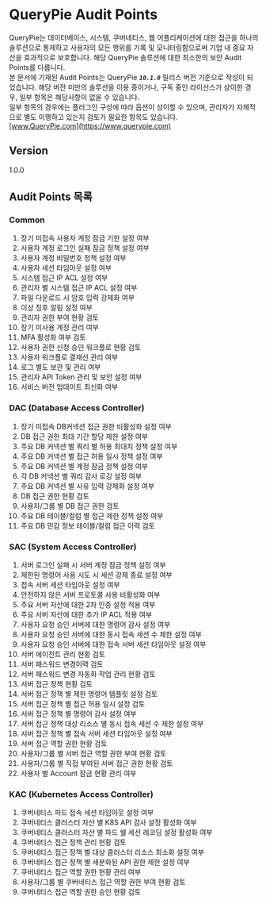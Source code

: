 # QueryPie Audit Points
QueryPie는 데이터베이스, 시스템, 쿠버네티스, 웹 어플리케이션에 대한 접근을 하나의 솔루션으로 통제하고 사용자의 모든 행위를 기록 및 모니터링함으로써 기업 내 중요 자산을 효과적으로 보호합니다. 해당 QueryPie 솔루션에 대한 최소한의 보안 Audit Points를 다룹니다.  
본 문서에 기재된 Audit Points는 QueryPie _**`10.1.0`**_ 릴리스 버전 기준으로 작성이 되었습니다. 해당 버전 미만의 솔루션을 이용 중이거나, 구독 중인 라이선스가 상이한 경우, 일부 항목은 해당사항이 없을 수 있습니다.  
일부 항목의 경우에는 플러그인 구성에 따라 옵션이 상이할 수 있으며, 관리자가 자체적으로 별도 이행하고 있는지 검토가 필요한 항목도 있습니다.  
[www.QueryPie.com](https://www.querypie.com)

## Version
1.0.0 

## Audit Points 목록
### Common
1. 장기 미접속 사용자 계정 잠금 기한 설정 여부
1. 사용자 계정 로그인 실패 잠금 정책 설정 여부
1. 사용자 계정 비밀번호 정책 설정 여부
1. 사용자 세션 타임아웃 설정 여부
1. 시스템 접근 IP ACL 설정 여부
1. 관리자 별 시스템 접근 IP ACL 설정 여부
1. 파일 다운로드 시 암호 입력 강제화 여부 
1. 이상 징후 알림 설정 여부
1. 관리자 권한 부여 현황 검토
1. 장기 미사용 계정 관리 여부
1. MFA 활성화 여부 검토
1. 사용자 권한 신청 승인 워크플로 현황 검토
1. 사용자 워크플로 결재선 관리 여부
1. 로그 별도 보관 및 관리 여부 
1. 관리자 API Token 관리 및 보안 설정 여부
1. 서비스 버전 업데이트 최신화 여부

### DAC (Database Access Controller)
1. 장기 미접속 DB커넥션 접근 권한 비활성화 설정 여부
1. DB 접근 권한 최대 기간 할당 제한 설정 여부
1. 주요 DB 커넥션 별 쿼리 별 허용 최대치 정책 설정 여부
1. 주요 DB 커넥션 별 접근 허용 일시 정책 설정 여부
1. 주요 DB 커넥션 별 계정 잠금 정책 설정 여부
1. 각 DB 커넥션 별 쿼리 감사 로깅 설정 여부
1. 주요 DB 커넥션 별 사유 입력 강제화 설정 여부
1. DB 접근 권한 현황 검토
1. 사용자/그룹 별 DB 접근 권한 검토
1. 주요 DB 테이블/컬럼 별 접근 제한 정책 설정 여부
1. 주요 DB 민감 정보 테이블/컬럼 접근 이력 검토

### SAC (System Access Controller)
1. 서버 로그인 실패 시 서버 계정 잠금 정책 설정 여부
1. 제한된 명령어 사용 시도 시 세션 강제 종료 설정 여부
1. 접속 서버 세션 타임아웃 설정 여부
1. 안전하지 않은 서버 프로토콜 사용 비활성화 여부
1. 주요 서버 자산에 대한 2차 인증 설정 적용 여부
1. 주요 서버 자산에 대한 추가 IP ACL 적용 여부
1. 사용자 요청 승인 서버에 대한 명령어 감사 설정 여부
1. 사용자 요청 승인 서버에 대한 동시 접속 세션 수 제한 설정 여부
1. 사용자 요청 승인 서버에 대한 접속 서버 세션 타임아웃 설정 여부
1. 서버 에이전트 관리 현황 검토
1. 서버 패스워드 변경이력 검토 
1. 서버 패스워드 변경 자동화 작업 관리 현황 검토 
1. 서버 접근 정책 현황 검토
1. 서버 접근 정책 별 제한 명령어 템플릿 설정 검토 
1. 서버 접근 정책 별 접근 허용 일시 설정 검토
1. 서버 접근 정책 별 명령어 감사 설정 여부
1. 서버 접근 정책 대상 리소스 별 동시 접속 세션 수 제한 설정 여부
1. 서버 접근 정책 별 접속 서버 세션 타임아웃 설정 여부
1. 서버 접근 역할 권한 현황 검토
1. 사용자/그룹 별 서버 접근 역할 권한 부여 현황 검토
1. 사용자/그룹 별 직접 부여된 서버 접근 권한 현황 검토
1. 사용자 별 Account 잠금 현황 관리 여부

### KAC (Kubernetes Access Controller)
1. 쿠버네티스 파드 접속 세션 타임아웃 설정 여부 
1. 쿠버네티스 클러스터 자산 별 K8S API 감사 설정 활성화 여부
1. 쿠버네티스 클러스터 자산 별 파드 쉘 세션 레코딩 설정 활성화 여부
1. 쿠버네티스 접근 정책 관리 현황 검토
1. 쿠버네티스 접근 정책 별 대상 클러스터 리소스 최소화 설정 여부 
1. 쿠버네티스 접근 정책 별 세분화된 API 권한 제한 설정 여부 
1. 쿠버네티스 접근 역할 권한 현황 관리 여부
1. 사용자/그룹 별 쿠버네티스 접근 역할 권한 부여 현황 검토
1. 쿠버네티스 접근 역할 권한 승인 현황 검토
